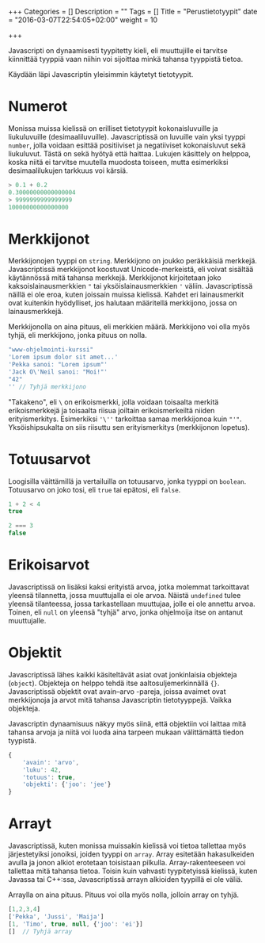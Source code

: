 +++
Categories = []
Description = ""
Tags = []
Title = "Perustietotyypit"
date = "2016-03-07T22:54:05+02:00"
weight = 10

+++

Javascripti on dynaamisesti tyypitetty kieli, eli muuttujille ei tarvitse
kiinnittää tyyppiä vaan niihin voi sijoittaa minkä tahansa tyyppistä tietoa.

Käydään läpi Javascriptin yleisimmin käytetyt tietotyypit.

Numerot
=======
Monissa muissa kielissä on erilliset tietotyypit kokonaisluvuille ja liukuluvuille (desimaaliluvuille).
Javascriptissä on luvuille vain yksi tyyppi `number`, jolla voidaan esittää positiiviset ja negatiiviset
kokonaisluvut sekä liukuluvut. Tästä on sekä hyötyä että haittaa.
Lukujen käsittely on helppoa, koska niitä ei tarvitse muutella muodosta toiseen, mutta
esimerkiksi desimaalilukujen tarkkuus voi kärsiä.

```javascript
> 0.1 + 0.2
0.30000000000000004
> 9999999999999999
10000000000000000
```

Merkkijonot
===========
Merkkijonojen tyyppi on `string`. Merkkijono on joukko peräkkäisiä merkkejä. Javascriptissä
merkkijonot koostuvat Unicode-merkeistä, eli voivat sisältää käytännössä mitä tahansa merkkejä.
Merkkijonot kirjoitetaan joko kaksoislainausmerkkien `"` tai yksöislainausmerkkien `'` väliin.
Javascriptissä näillä ei ole eroa, kuten joissain muissa kielissä. Kahdet eri lainausmerkit ovat
kuitenkin hyödylliset, jos halutaan määritellä merkkijono, jossa on lainausmerkkejä.

Merkkijonolla on aina pituus, eli merkkien määrä. Merkkijono voi olla myös tyhjä, eli merkkijono,
jonka pituus on nolla.

```javascript
"www-ohjelmointi-kurssi"
'Lorem ipsum dolor sit amet...'
'Pekka sanoi: "Lorem ipsum"'
'Jack O\'Neil sanoi: "Moi!"'
"42"
'' // Tyhjä merkkijono
```

"Takakeno", eli `\` on erikoismerkki, jolla voidaan toisaalta merkitä erikoismerkkejä ja toisaalta
riisua joiltain erikoismerkeiltä niiden erityismerkitys. Esimerkiksi `'\''` tarkoittaa samaa
merkkijonoa kuin `"'"`. Yksöishipsukalta on siis riisuttu sen erityismerkitys (merkkijonon lopetus).


Totuusarvot
===========
Loogisilla väittämillä ja vertailuilla on totuusarvo, jonka tyyppi on `boolean`. Totuusarvo on
joko tosi, eli `true` tai epätosi, eli `false`.

```javascript
1 + 2 < 4
true

2 === 3
false
```


Erikoisarvot
============
Javascriptissä on lisäksi kaksi erityistä arvoa, jotka molemmat tarkoittavat yleensä
tilannetta, jossa muuttujalla ei ole arvoa. Näistä `undefined` tulee yleensä tilanteessa,
jossa tarkastellaan muuttujaa, jolle ei ole annettu arvoa. Toinen, eli `null` on
yleensä "tyhjä" arvo, jonka ohjelmoija itse on antanut muuttujalle.


Objektit
=========
Javascriptissä lähes kaikki käsiteltävät asiat ovat jonkinlaisia objekteja (`object`). Objekteja on helppo
tehdä itse aaltosuljemerkinnällä `{}`. Javascriptissä objektit ovat avain–arvo -pareja, joissa
avaimet ovat merkkijonoja ja arvot mitä tahansa Javascriptin tietotyyppejä. Vaikka objekteja.

Javascriptin dynaamisuus näkyy myös siinä, että objektiin voi laittaa mitä tahansa arvoja ja
niitä voi luoda aina tarpeen mukaan välittämättä tiedon tyypistä.

```javascript
{
    'avain': 'arvo',
    'luku': 42,
    'totuus': true,
    'objekti': {'joo': 'jee'}
}
```


Arrayt
=======
Javascriptissä, kuten monissa muissakin kielissä voi tietoa tallettaa myös järjestetyiksi
jonoiksi, joiden tyyppi on `array`. Array esitetään hakasulkeiden avulla ja jonon
alkiot erotetaan toisistaan pilkulla. Array-rakenteeseen voi tallettaa mitä tahansa
tietoa. Toisin kuin vahvasti tyypitetyissä kielissä, kuten Javassa tai C++:ssa, Javascriptissä
arrayn alkioiden tyypillä ei ole väliä.

Arraylla on aina pituus. Pituus voi olla myös nolla, jolloin array on tyhjä.

```javascript
[1,2,3,4]
['Pekka', 'Jussi', 'Maija']
[1, 'Timo', true, null, {'joo': 'ei'}]
[]  // Tyhjä array
```


